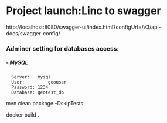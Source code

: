 

# Project launch:Linc to swagger
http://localhost:8080/swagger-ui/index.html?configUrl=/v3/api-docs/swagger-config/

### Adminer setting for databases access:
#####  - MySQL
      Server:	mysql
      User:	        geouser
      Password:	1234
      Database:	geotest_db

mvn clean package -DskipTests

docker build .

   
